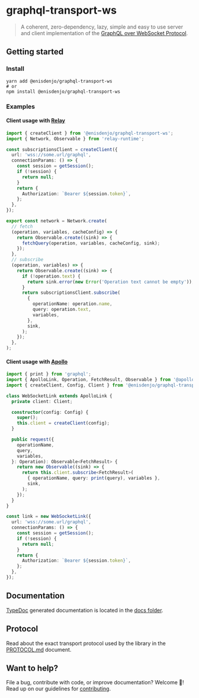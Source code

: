 # graphql-transport-ws

> A coherent, zero-dependency, lazy, simple and easy to use server and client implementation of the [GraphQL over WebSocket Protocol](PROTODCOL.md).

## Getting started

### Install

```shell
yarn add @enisdenjo/graphql-transport-ws
# or
npm install @enisdenjo/graphql-transport-ws
```

### Examples

#### Client usage with [Relay](https://relay.dev)

```ts
import { createClient } from '@enisdenjo/graphql-transport-ws';
import { Network, Observable } from 'relay-runtime';

const subscriptionsClient = createClient({
  url: 'wss://some.url/graphql',
  connectionParams: () => {
    const session = getSession();
    if (!session) {
      return null;
    }
    return {
      Authorization: `Bearer ${session.token}`,
    };
  },
});

export const network = Network.create(
  // fetch
  (operation, variables, cacheConfig) => {
    return Observable.create((sink) => {
      fetchQuery(operation, variables, cacheConfig, sink);
    });
  },
  // subscribe
  (operation, variables) => {
    return Observable.create((sink) => {
      if (!operation.text) {
        return sink.error(new Error('Operation text cannot be empty'));
      }
      return subscriptionsClient.subscribe(
        {
          operationName: operation.name,
          query: operation.text,
          variables,
        },
        sink,
      );
    });
  },
);
```

#### Client usage with [Apollo](https://www.apollographql.com)

```typescript
import { print } from 'graphql';
import { ApolloLink, Operation, FetchResult, Observable } from '@apollo/client';
import { createClient, Config, Client } from '@enisdenjo/graphql-transport-ws';

class WebSocketLink extends ApolloLink {
  private client: Client;

  constructor(config: Config) {
    super();
    this.client = createClient(config);
  }

  public request({
    operationName,
    query,
    variables,
  }: Operation): Observable<FetchResult> {
    return new Observable((sink) => {
      return this.client.subscribe<FetchResult>(
        { operationName, query: print(query), variables },
        sink,
      );
    });
  }
}

const link = new WebSocketLink({
  url: 'wss://some.url/graphql',
  connectionParams: () => {
    const session = getSession();
    if (!session) {
      return null;
    }
    return {
      Authorization: `Bearer ${session.token}`,
    };
  },
});
```

## Documentation

[TypeDoc](https://typedoc.org) generated documentation is located in the [docs folder](docs/).

## Protocol

Read about the exact transport protocol used by the library in the [PROTOCOL.md](PROTOCOL.md) document.

## Want to help?

File a bug, contribute with code, or improve documentation? Welcome 👋!
Read up on our guidelines for [contributing](CONTRIBUTING.md).
